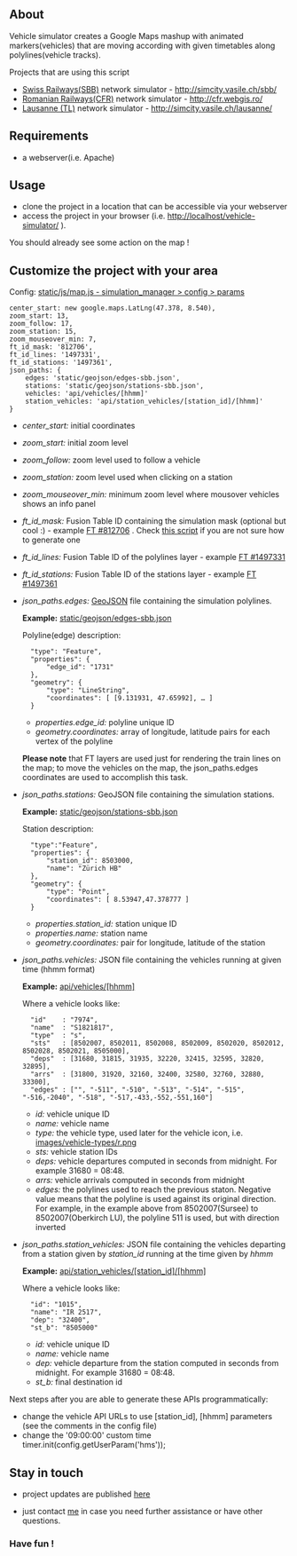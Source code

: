 ## About
Vehicle simulator creates a Google Maps mashup with animated markers(vehicles) that are moving according with given timetables along polylines(vehicle tracks). 

Projects that are using this script

* [Swiss Railways(SBB)](http://www.sbb.ch/en/home.html) network simulator - http://simcity.vasile.ch/sbb/
* [Romanian Railways(CFR)](http://www.infofer.ro/) network simulator - http://cfr.webgis.ro/
* [Lausanne (TL)](http://www.t-l.ch/) network simulator - http://simcity.vasile.ch/lausanne/

## Requirements

* a webserver(i.e. Apache)

## Usage

* clone the project in a location that can be accessible via your webserver
* access the project in your browser (i.e. [http://localhost/vehicle-simulator/](http://localhost/vehicle-simulator/) ). 

You should already see some action on the map !

## Customize the project with your area

Config: [static/js/map.js - simulation_manager > config > params](https://github.com/vasile/vehicle-simulator/blob/master/static/js/map.js)

    center_start: new google.maps.LatLng(47.378, 8.540),
    zoom_start: 13,
    zoom_follow: 17,
    zoom_station: 15,
    zoom_mouseover_min: 7,
    ft_id_mask: '812706',
    ft_id_lines: '1497331',
    ft_id_stations: '1497361',
    json_paths: {
        edges: 'static/geojson/edges-sbb.json',
        stations: 'static/geojson/stations-sbb.json',
        vehicles: 'api/vehicles/[hhmm]'
        station_vehicles: 'api/station_vehicles/[station_id]/[hhmm]'
    }

* *center_start:* initial coordinates
* *zoom_start:* initial zoom level
* *zoom_follow:* zoom level used to follow a vehicle
* *zoom_station:* zoom level used when clicking on a station
* *zoom_mouseover_min:* minimum zoom level where mousover vehicles shows an info panel
* *ft_id_mask:* Fusion Table ID containing the simulation mask (optional but cool :) - example [FT #812706](http://www.google.com/fusiontables/DataSource?dsrcid=812706) . Check [this script](https://github.com/vasile/Mask-KML-polygons) if you are not sure how to generate one
* *ft_id_lines:* Fusion Table ID of the polylines layer - example [FT #1497331](http://www.google.com/fusiontables/DataSource?dsrcid=1497331)
* *ft_id_stations:* Fusion Table ID of the stations layer - example [FT #1497361](http://www.google.com/fusiontables/DataSource?dsrcid=1497361)
* *json_paths.edges:* [GeoJSON](http://geojson.org/geojson-spec.html#linestring) file containing the simulation polylines. 
	
	**Example:** [static/geojson/edges-sbb.json](https://github.com/vasile/vehicle-simulator/blob/master/static/geojson/edges-sbb.json)
  
  	Polyline(edge) description:
    
        "type": "Feature",
        "properties": {
        	"edge_id": "1731"
        },
        "geometry": {
        	"type": "LineString",
            "coordinates": [ [9.131931, 47.65992], … ]
        }
        
     * *properties.edge_id:* polyline unique ID
     * *geometry.coordinates:* array of longitude, latitude pairs for each vertex of the polyline

  **Please note** that FT layers are used just for rendering the train lines on the map; to move the vehicles on the map, the json_paths.edges coordinates are used to accomplish this task.

* *json_paths.stations:* GeoJSON file containing the simulation stations.

    **Example:** [static/geojson/stations-sbb.json](https://github.com/vasile/vehicle-simulator/blob/master/static/geojson/stations-sbb.json) 
    
  	Station description:
        
        "type":"Feature",
        "properties": {
            "station_id": 8503000,
            "name": "Zürich HB"
        },
        "geometry": {
            "type": "Point",
            "coordinates": [ 8.53947,47.378777 ]
        }

    * *properties.station_id:* station unique ID
    * *properties.name:* station name
    * *geometry.coordinates:* pair for longitude, latitude of the station


* *json_paths.vehicles:* JSON file containing the vehicles running at given time (hhmm format)

    **Example:** [api/vehicles/[hhmm]](https://github.com/vasile/vehicle-simulator/blob/master/api/vehicles/0900.json) 
    
    Where a vehicle looks like:
        
        "id"    : "7974",
        "name"  : "S1821817",
        "type"  : "s",
        "sts"   : [8502007, 8502011, 8502008, 8502009, 8502020, 8502012, 8502028, 8502021, 8505000],
        "deps"  : [31680, 31815, 31935, 32220, 32415, 32595, 32820, 32895],
        "arrs"  : [31800, 31920, 32160, 32400, 32580, 32760, 32880, 33300],
        "edges" : ["", "-511", "-510", "-513", "-514", "-515", "-516,-2040", "-518", "-517,-433,-552,-551,160"]

    * *id:* vehicle unique ID
    * *name:* vehicle name
    * *type:* the vehicle type, used later for the vehicle icon, i.e. [images/vehicle-types/r.png](https://github.com/vasile/vehicle-simulator/blob/master/static/images/vehicle-types/r.png)
    * *sts:* vehicle station IDs
    * *deps:* vehicle departures computed in seconds from midnight. For example 31680 = 08:48.
    * *arrs:* vehicle arrivals computed in seconds from midnight
    * *edges:* the polylines used to reach the previous staton. Negative value means that the polyline is used against its original direction. For example, in the example above from 8502007(Sursee) to 8502007(Oberkirch LU), the polyline 511 is used, but with direction inverted

* *json_paths.station_vehicles:* JSON file containing the vehicles departing from a station given by *station_id* running at the time given by *hhmm*

    **Example:** [api/station_vehicles/[station_id]/[hhmm]](https://github.com/vasile/vehicle-simulator/blob/master/api/station_vehicles/8507000/0900.json) 
    
    Where a vehicle looks like:
        
        "id": "1015",
        "name": "IR 2517",
        "dep": "32400",
        "st_b": "8505000"

    * *id:* vehicle unique ID
    * *name:* vehicle name
    * *dep:* vehicle departure from the station computed in seconds from midnight. For example 31680 = 08:48.
    * *st_b:* final destination id

Next steps after you are able to generate these APIs programmatically:

* change the vehicle API URLs to use [station_id], [hhmm] parameters (see the comments in the config file)
* change the '09:00:00' custom time
    timer.init(config.getUserParam('hms'));


## Stay in touch
- project updates are published [here](http://blog.vasile.ch/tag/swisstrains)

- just contact [me](http://twitter.com/vasile23) in case you need further assistance or have other questions. 

### Have fun !